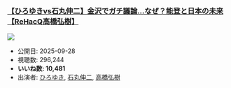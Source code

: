 ### [【ひろゆきvs石丸伸二】金沢でガチ議論…なぜ？能登と日本の未来【ReHacQ高橋弘樹】](https://www.youtube.com/watch?v=mDEe9GQ4CHQ)
[![](https://img.youtube.com/vi/mDEe9GQ4CHQ/sddefault.jpg)](https://www.youtube.com/watch?v=mDEe9GQ4CHQ)
-   公開日: 2025-09-28
-   視聴数: 296,244
-   **いいね数: 10,481**
-   出演者: [ひろゆき](/rehacq_fan/people/ひろゆき "wikilink"), [石丸伸二](/rehacq_fan/people/石丸伸二 "wikilink"), [高橋弘樹](/rehacq_fan/people/高橋弘樹 "wikilink")
